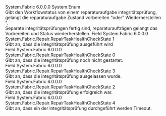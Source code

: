 <Type Name="RepairTaskHealthCheckState" FullName="System.Fabric.Repair.RepairTaskHealthCheckState">
  <TypeSignature Language="C#" Value="public enum RepairTaskHealthCheckState" />
  <TypeSignature Language="ILAsm" Value=".class public auto ansi sealed RepairTaskHealthCheckState extends System.Enum" />
  <TypeSignature Language="DocId" Value="T:System.Fabric.Repair.RepairTaskHealthCheckState" />
  <TypeSignature Language="VB.NET" Value="Public Enum RepairTaskHealthCheckState" />
  <TypeSignature Language="F#" Value="type RepairTaskHealthCheckState = " />
  <AssemblyInfo>
    <AssemblyName>System.Fabric</AssemblyName>
    <AssemblyVersion>6.0.0.0</AssemblyVersion>
  </AssemblyInfo>
  <Base>
    <BaseTypeName>System.Enum</BaseTypeName>
  </Base>
  <Docs>
    <summary>
      <para>Gibt den Workflowstatus von einem reparaturaufgabe integritätsprüfung, gelangt die reparaturaufgabe Zustand vorbereiten "oder" Wiederherstellen ".</para>
    </summary>
    <remarks>Separate integritätsprüfungen fertig sind, reparaturaufträgen gelangt das Vorbereiten und Status wiederherstellen.</remarks>
  </Docs>
  <Members>
    <Member MemberName="InProgress">
      <MemberSignature Language="C#" Value="InProgress" />
      <MemberSignature Language="ILAsm" Value=".field public static literal valuetype System.Fabric.Repair.RepairTaskHealthCheckState InProgress = int32(1)" />
      <MemberSignature Language="DocId" Value="F:System.Fabric.Repair.RepairTaskHealthCheckState.InProgress" />
      <MemberSignature Language="VB.NET" Value="InProgress" />
      <MemberSignature Language="F#" Value="InProgress = 1" Usage="System.Fabric.Repair.RepairTaskHealthCheckState.InProgress" />
      <MemberType>Field</MemberType>
      <AssemblyInfo>
        <AssemblyName>System.Fabric</AssemblyName>
        <AssemblyVersion>6.0.0.0</AssemblyVersion>
      </AssemblyInfo>
      <ReturnValue>
        <ReturnType>System.Fabric.Repair.RepairTaskHealthCheckState</ReturnType>
      </ReturnValue>
      <MemberValue>1</MemberValue>
      <Docs>
        <summary>
            Gibt an, dass die integritätsprüfung ausgeführt wird
            </summary>
      </Docs>
    </Member>
    <Member MemberName="NotStarted">
      <MemberSignature Language="C#" Value="NotStarted" />
      <MemberSignature Language="ILAsm" Value=".field public static literal valuetype System.Fabric.Repair.RepairTaskHealthCheckState NotStarted = int32(0)" />
      <MemberSignature Language="DocId" Value="F:System.Fabric.Repair.RepairTaskHealthCheckState.NotStarted" />
      <MemberSignature Language="VB.NET" Value="NotStarted" />
      <MemberSignature Language="F#" Value="NotStarted = 0" Usage="System.Fabric.Repair.RepairTaskHealthCheckState.NotStarted" />
      <MemberType>Field</MemberType>
      <AssemblyInfo>
        <AssemblyName>System.Fabric</AssemblyName>
        <AssemblyVersion>6.0.0.0</AssemblyVersion>
      </AssemblyInfo>
      <ReturnValue>
        <ReturnType>System.Fabric.Repair.RepairTaskHealthCheckState</ReturnType>
      </ReturnValue>
      <MemberValue>0</MemberValue>
      <Docs>
        <summary>
            Gibt an, dass die integritätsprüfung noch nicht gestartet.
            </summary>
      </Docs>
    </Member>
    <Member MemberName="Skipped">
      <MemberSignature Language="C#" Value="Skipped" />
      <MemberSignature Language="ILAsm" Value=".field public static literal valuetype System.Fabric.Repair.RepairTaskHealthCheckState Skipped = int32(3)" />
      <MemberSignature Language="DocId" Value="F:System.Fabric.Repair.RepairTaskHealthCheckState.Skipped" />
      <MemberSignature Language="VB.NET" Value="Skipped" />
      <MemberSignature Language="F#" Value="Skipped = 3" Usage="System.Fabric.Repair.RepairTaskHealthCheckState.Skipped" />
      <MemberType>Field</MemberType>
      <AssemblyInfo>
        <AssemblyName>System.Fabric</AssemblyName>
        <AssemblyVersion>6.0.0.0</AssemblyVersion>
      </AssemblyInfo>
      <ReturnValue>
        <ReturnType>System.Fabric.Repair.RepairTaskHealthCheckState</ReturnType>
      </ReturnValue>
      <MemberValue>3</MemberValue>
      <Docs>
        <summary>
            Gibt an, dass die integritätsprüfung ausgelassen wurde.
            </summary>
      </Docs>
    </Member>
    <Member MemberName="Succeeded">
      <MemberSignature Language="C#" Value="Succeeded" />
      <MemberSignature Language="ILAsm" Value=".field public static literal valuetype System.Fabric.Repair.RepairTaskHealthCheckState Succeeded = int32(2)" />
      <MemberSignature Language="DocId" Value="F:System.Fabric.Repair.RepairTaskHealthCheckState.Succeeded" />
      <MemberSignature Language="VB.NET" Value="Succeeded" />
      <MemberSignature Language="F#" Value="Succeeded = 2" Usage="System.Fabric.Repair.RepairTaskHealthCheckState.Succeeded" />
      <MemberType>Field</MemberType>
      <AssemblyInfo>
        <AssemblyName>System.Fabric</AssemblyName>
        <AssemblyVersion>6.0.0.0</AssemblyVersion>
      </AssemblyInfo>
      <ReturnValue>
        <ReturnType>System.Fabric.Repair.RepairTaskHealthCheckState</ReturnType>
      </ReturnValue>
      <MemberValue>2</MemberValue>
      <Docs>
        <summary>
            Gibt an, dass die integritätsprüfung erfolgreich war.
            </summary>
      </Docs>
    </Member>
    <Member MemberName="TimedOut">
      <MemberSignature Language="C#" Value="TimedOut" />
      <MemberSignature Language="ILAsm" Value=".field public static literal valuetype System.Fabric.Repair.RepairTaskHealthCheckState TimedOut = int32(4)" />
      <MemberSignature Language="DocId" Value="F:System.Fabric.Repair.RepairTaskHealthCheckState.TimedOut" />
      <MemberSignature Language="VB.NET" Value="TimedOut" />
      <MemberSignature Language="F#" Value="TimedOut = 4" Usage="System.Fabric.Repair.RepairTaskHealthCheckState.TimedOut" />
      <MemberType>Field</MemberType>
      <AssemblyInfo>
        <AssemblyName>System.Fabric</AssemblyName>
        <AssemblyVersion>6.0.0.0</AssemblyVersion>
      </AssemblyInfo>
      <ReturnValue>
        <ReturnType>System.Fabric.Repair.RepairTaskHealthCheckState</ReturnType>
      </ReturnValue>
      <MemberValue>4</MemberValue>
      <Docs>
        <summary>
            Gibt an, dass ein der integritätsprüfung durchgeführt werden Timeout.
            </summary>
      </Docs>
    </Member>
  </Members>
</Type>